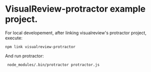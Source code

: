 # VisualReview-protractor example project.

For local developement, after linking visualreview's protractor project, execute:
```shell
npm link visualreview-protractor
```
And run protractor:
```
 node_modules/.bin/protractor protractor.js
```

